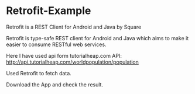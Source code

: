 # Retrofit-Example

Retrofit is a REST Client for Android and Java by Square

Retrofit is type-safe REST client for Android and Java which aims to make it easier to consume RESTful web services.

Here I have used api form tutorialheap.com 
API: http://api.tutorialheap.com/worldpopulation/population

Used Retrofit to fetch data.

Download the App and check the result.
